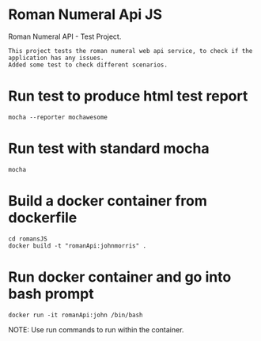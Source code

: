 # Roman Numeral Api JS
  
  Roman Numeral API - Test Project.

    This project tests the roman numeral web api service, to check if the application has any issues.
    Added some test to check different scenarios.

# Run test to produce html test report
    mocha --reporter mochawesome

# Run test with standard mocha
    mocha

# Build a docker container from dockerfile
    cd romansJS
    docker build -t "romanApi:johnmorris" .

# Run docker container and go into bash prompt
    docker run -it romanApi:john /bin/bash

NOTE: Use run commands to run within the container.
